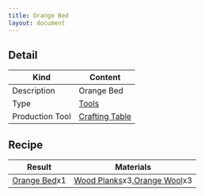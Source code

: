 ```yaml
---
title: Orange Bed
layout: document
---
```

## Detail

|Kind|Content|
|---|---|
|Description|Orange Bed|
|Type|[Tools](Tools)|
|Production Tool|[Crafting Table](Crafting_Table)|

## Recipe

|Result|Materials|
|---|---|
|[Orange Bed](Orange_Bed)x1|[Wood Planks](Wood_Planks)x3,[Orange Wool](Orange_Wool)x3|
